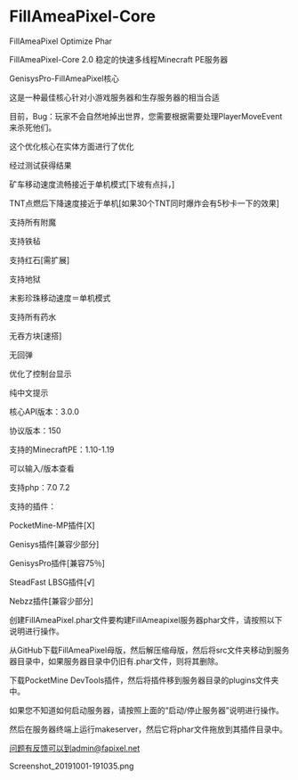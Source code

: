 # FillAmeaPixel-Core
FillAmeaPixel Optimize Phar




FillAmeaPixel-Core 2.0
稳定的快速多线程Minecraft PE服务器

GenisysPro-FillAmeaPixel核心

这是一种最佳核心针对小游戏服务器和生存服务器的相当合适

目前，Bug：玩家不会自然地掉出世界，您需要根据需要处理PlayerMoveEvent来杀死他们。

这个优化核心在实体方面进行了优化

经过测试获得结果

矿车移动速度流畅接近于单机模式[下坡有点抖，]

TNT点燃后下降速度接近于单机[如果30个TNT同时爆炸会有5秒卡一下的效果]

支持所有附魔

支持铁毡

支持红石[需扩展]

支持地狱

末影珍珠移动速度＝单机模式

支持所有药水

无吞方块[速搭]

无回弹

优化了控制台显示

纯中文提示

核心API版本：3.0.0

协议版本：150

支持的MinecraftPE：1.10-1.19

可以输入/版本查看

支持php：7.0 7.2

支持的插件：

PocketMine-MP插件[X]

Genisys插件[兼容少部分]

GenisysPro插件[兼容75％]

SteadFast LBSG插件[√]

Nebzz插件[兼容少部分]

创建FillAmeaPixel.phar文件要构建FillAmeapixel服务器phar文件，请按照以下说明进行操作。

从GitHub下载FillAmeaPixel母版，然后解压缩母版，然后将src文件夹移动到服务器目录中，如果服务器目录中仍旧有.phar文件，则将其删除。

下载PocketMine DevTools插件，然后将插件移到服务器目录的plugins文件夹中。

如果您不知道如何启动服务器，请按照上面的“启动/停止服务器”说明进行操作。

然后在服务器终端上运行makeserver，然后它将phar文件拖放到其插件目录中。

问题有反馈可以到admin@fapixel.net

Screenshot_20191001-191035.png
